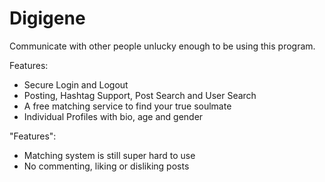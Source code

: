 # Digigene 



Communicate with other people unlucky enough to be using this program. 


Features:

- Secure Login and Logout
- Posting, Hashtag Support, Post Search and User Search
- A free matching service to find your true soulmate
- Individual Profiles with bio, age and gender

"Features":


- Matching system is still super hard to use
- No commenting, liking or disliking posts 
